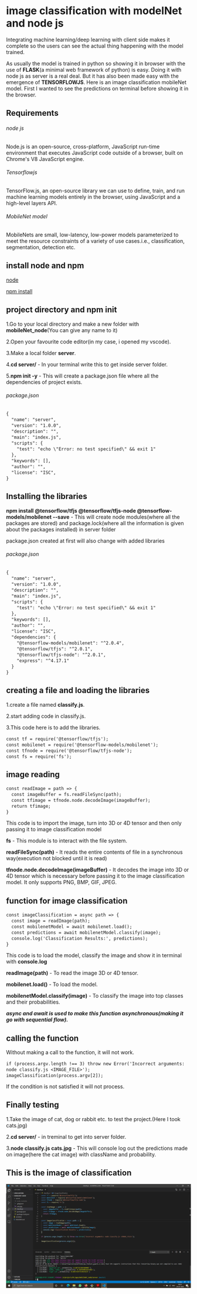 # image classification with modelNet and node js

Integrating machine learning/deep learning with client side makes it complete so the users can see the actual thing happening with the model trained. 

As usually the model is trained in python so showing it in browser with the use of **FLASK**(a minimal web framework of python) is easy. Doing it with node js as server is a real deal.
But it has also been made easy with the emergence of **TENSORFLOWJS**. Here is an image classification mobileNet model. First I wanted to see the predictions on terminal before showing it in the browser.

## Requirements 

###### node js

Node.js is an open-source, cross-platform, JavaScript run-time environment that executes JavaScript code outside of a browser, built on Chrome's V8 JavaScript engine.

###### Tensorflowjs

TensorFlow.js, an open-source library we can use to define, train, and run machine learning models entirely in the browser, using JavaScript and a high-level layers API.

###### MobileNet model

MobileNets are small, low-latency, low-power models parameterized to meet the resource constraints of a variety of use cases.i.e., classification, segmentation, detection etc.

## install node and npm

[node](https://nodejs.org/en/)

[npm install](https://docs.npmjs.com/cli/install)

## project directory and npm init

1.Go to your local directory and make a new folder with **mobileNet_node**(You can give any name to it)

2.Open your favourite code editor(in my case, i opened my vscode).

3.Make a local folder **server**.

4.**cd server/** - In your terminal write this to get inside server folder.

5.**npm init -y** - This will create a package.json file where all the dependencies of project exists.

###### package.json

```
{
  "name": "server",
  "version": "1.0.0",
  "description": "",
  "main": "index.js",
  "scripts": {
    "test": "echo \"Error: no test specified\" && exit 1"
  },
  "keywords": [],
  "author": "",
  "license": "ISC",
}
```

## Installing the libraries

**npm install @tensorflow/tfjs @tensorflow/tfjs-node @tensorflow-models/mobilenet --save** - This will create node modules(where all the packages are stored) and package.lock(where all the information is given about the packages installed) in server folder

package.json created at first will also change with added libraries

###### package.json

```
{
  "name": "server",
  "version": "1.0.0",
  "description": "",
  "main": "index.js",
  "scripts": {
    "test": "echo \"Error: no test specified\" && exit 1"
  },
  "keywords": [],
  "author": "",
  "license": "ISC",
  "dependencies": {
    "@tensorflow-models/mobilenet": "^2.0.4",
    "@tensorflow/tfjs": "^2.0.1",
    "@tensorflow/tfjs-node": "^2.0.1",
    "express": "^4.17.1"
  }
}
```

## creating a file and loading the libraries

1.create a file named **classify.js**.

2.start adding code in classify.js.

3.This code here is to add the libraries.

```
const tf = require('@tensorflow/tfjs');
const mobilenet = require('@tensorflow-models/mobilenet');
const tfnode = require('@tensorflow/tfjs-node');
const fs = require('fs');
```

## image reading

```
const readImage = path => {
  const imageBuffer = fs.readFileSync(path);
  const tfimage = tfnode.node.decodeImage(imageBuffer);
  return tfimage;
}
```

This code is to import the image, turn into 3D or 4D tensor and then only passing it to image classification model

**fs** - This module is to interact with the file system.

**readFileSync(path)** - It reads the entire contents of file in a synchronous way(execution not blocked until it is read)

**tfnode.node.decodeImage(imageBuffer)** - It decodes the image into 3D or 4D tensor which is necessary before passing it to the image classification model. It only supports PNG, BMP, GIF, JPEG.

## function for image classification

```
const imageClassification = async path => {
  const image = readImage(path);
  const mobilenetModel = await mobilenet.load();
  const predictions = await mobilenetModel.classify(image);
  console.log('Classification Results:', predictions);
}
```

This code is to load the model, classify the image and show it in terminal with **console.log**

**readImage(path)** - To read the image 3D or 4D tensor.

**mobilenet.load()** - To load the model.

**mobilenetModel.classify(image)** - To classify the image into top classes and their probabilities.

***async and await is used to make this function asynchronous(making it go with sequential flow).***

## calling the function

Without making a call to the function, it will not work.

```
if (process.argv.length !== 3) throw new Error('Incorrect arguments: node classify.js <IMAGE_FILE>');
imageClassification(process.argv[2]);
```

If the condition is not satisfied it will not process.

## Finally testing

1.Take the image of cat, dog or rabbit etc. to test the project.(Here I took cats.jpg)

2.**cd server/** - in treminal to get into server folder.

3.**node classify.js cats.jpg** - This will console log out the predictions made on image(here the cat image) with className and probability.

## This is the image of classification

![image_classification_model](server/mobileNet.png)
